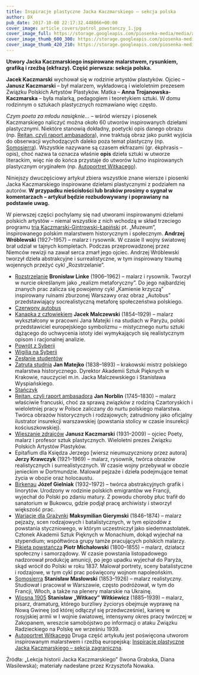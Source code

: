 ```yaml
---
title: Inspiracje plastyczne Jacka Kaczmarskiego – sekcja polska
author: DX
pub_date: 2017-10-08 22:17:32.448066+00:00
cover_image: article_covers/patrol_powstanczy_1.jpg
cover_image_full: https://storage.googleapis.com/piosenka-media/media/article_covers/patrol_powstanczy_1.jpg
cover_image_thumb_600_300: https://storage.googleapis.com/piosenka-media/media/article_covers/patrol_powstanczy_1.jpg.600x300_q85_crop_upscale.jpg
cover_image_thumb_420_210: https://storage.googleapis.com/piosenka-media/media/article_covers/patrol_powstanczy_1.jpg.420x210_q85_crop_upscale.jpg
---
```


**Utwory Jacka Kaczmarskiego inspirowane malarstwem, rysunkiem, grafiką i rzeźbą \(ekfrazy\). Część pierwsza: sekcja polska.**


**Jacek Kaczmarski** wychował się w rodzinie artystów plastyków. Ojciec – **Janusz Kaczmarski** – był malarzem, wykładowcą i wieloletnim prezesem Związku Polskich Artystów Plastyków. Matka – **Anna Trojanowska\-Kaczmarska** – była malarką, pedagogiem i teoretykiem sztuki. W domu rodzinnym o sztukach plastycznych rozmawiano więc często.

_Czym poeta za młodu nasiąknie…_ – wśród wierszy i piosenek Kaczmarskiego naliczyć można około 60 utworów inspirowanych dziełami plastycznymi. Niektóre stanowią dokładny, poetycki opis danego obrazu \(np. [Rejtan, czyli raport ambasadora](https://www.piosenkaztekstem.pl/opracowanie/jacek\-kaczmarski\-rejtan\-czyli\-raport\-ambasadora/)\), inne traktują obraz jako punkt wyjścia do obserwacji wychodzących daleko poza temat plastyczny \(np. [Somosierra](https://www.piosenkaztekstem.pl/opracowanie/jacek\-kaczmarski\-somosierra/)\). Wszystkie nazywane są czasem ekfrazami \(gr. ékphrasis – opis\), choć nazwa ta oznacza właśnie **opis** dzieła sztuki w utworze literackim, więc nie do końca przystaje do utworów luźno inspirowanych plastycznym oryginałem \(np. [Autoportret Witkacego](https://www.piosenkaztekstem.pl/opracowanie/jacek\-kaczmarski\-autoportret\-witkacego/)\).

Niniejszy dwuczęściowy artykuł zbiera wszystkie znane wiersze i piosenki Jacka Kaczmarskiego inspirowane dziełami plastycznymi z podziałem na autorów. **W przypadku nieścisłości lub braków prosimy o sygnał w komentarzach** **– artykuł będzie rozbudowywany i poprawiany na podstawie uwag.**

W pierwszej części pochylamy się nad utworami inspirowanymi dziełami polskich artystów – niemal wszystkie z nich wchodzą w skład trzeciego programu [tria Kaczmarski\-Gintrowski\-Łapiński](https://www.piosenkaztekstem.pl/spiewnik/kaczmarski\-gintrowski\-lapinski/) pt. „Muzeum”, inspirowanego polskim malarstwem historycznym i społecznym.
**Andrzej Wróblewski** \(1927–1957\) – malarz i rysownik. W czasie II wojny światowej brał udział w tajnych kompletach. Podczas przeprowadzonej przez Niemców rewizji na zawał serca zmarł jego ojciec. Andrzej Wróblewski tworzył dzieła abstrakcyjne i surrealistyczne, w tym inspirowany traumą wojennych przeżyć cykl „Rozstrzelanie”.
 - [Rozstrzelanie](https://www.piosenkaztekstem.pl/opracowanie/jacek\-kaczmarski\-rozstrzelanie/)
**Bronisław Linke** \(1906–1962\) – malarz i rysownik. Tworzył w nurcie określanym jako „realizm metaforyczny”. Do jego najbardziej znanych prac zalicza się powojenny cykl „Kamienie krzyczą” inspirowany ruinami zburzonej Warszawy oraz obraz „Autobus” przedstawiający socrealistyczną metaforę społeczeństwa polskiego.
 - [Czerwony autobus](https://www.piosenkaztekstem.pl/opracowanie/jacek\-kaczmarski\-czerwony\-autobus/)
 - [Kanapka z człowiekiem](https://www.piosenkaztekstem.pl/opracowanie/jacek\-kaczmarski\-kanapka\-z\-czlowiekiem/)
**Jacek Malczewski** \(1854–1929\) – malarz wykształcony w pracowni Jana Matejki i na studiach w Paryżu, polski przedstawiciel europejskiego symbolizmu – mistycznego nurtu sztuki dążącego do uchwycenia istoty idei wymykających się realistycznym opisom i racjonalnej analizie.
 - [Powrót z Syberii](https://www.piosenkaztekstem.pl/opracowanie/jacek\-kaczmarski\-powrot\-z\-syberii/)
 - [Wigilia na Syberii](https://www.piosenkaztekstem.pl/opracowanie/jacek\-kaczmarski\-wigilia\-na\-syberii/)
 - [Zesłanie studentów](https://www.piosenkaztekstem.pl/opracowanie/jacek\-kaczmarski\-zeslanie\-studentow/)
 - [Zatruta studnia](https://www.piosenkaztekstem.pl/opracowanie/jacek\-kaczmarski\-zatruta\-studnia/)
**Jan Matejko** \(1838–1893\) – krakowski mistrz polskiego malarstwa historycznego. Dyrektor Akademii Sztuk Pięknych w Krakowie, nauczyciel m.in. Jacka Malczewskiego i Stanisława Wyspiańskiego.
 - [Stańczyk](https://www.piosenkaztekstem.pl/opracowanie/jacek\-kaczmarski\-stanczyk/)
 - [Rejtan, czyli raport ambasadora](https://www.piosenkaztekstem.pl/opracowanie/jacek\-kaczmarski\-rejtan\-czyli\-raport\-ambasadora/)
**Jan Norblin** \(1745–1830\) – malarz właściwie francuski, choć za sprawą związków z rodziną Czartoryskich i wieloletniej pracy w Polsce zaliczany do nurtu polskiego malarstwa. Twórca obrazów historycznych i rodzajowych; zatrudniony jako oficjalny ilustrator insurekcji warszawskiej \(powstania stolicy w czasie insurekcji kościuszkowskiej\).
 - [Wieszanie zdrajców](https://www.piosenkaztekstem.pl/opracowanie/jacek\-kaczmarski\-wieszanie\-zdrajcow/)
**Janusz Kaczmarski** \(1931–2009\) – ojciec Poety, malarz i profesor sztuk plastycznych. Wieloletni prezes Związku Polskich Artystów Plastyków.
 - Epitafium dla Księdza Jerzego \[wiersz nieumuzyczniony przez autora\] 
**Jerzy Krawczyk** \(1921–1969\) – malarz, rysownik, twórca obrazów realistycznych i surrealistycznych. W czasie wojny przebywał w obozie jenieckim w Dortmundzie. Malował pejzaże i dzieła podejmujące temat życia w obozie oraz holocaustu. 
 - [Birkenau](https://www.piosenkaztekstem.pl/opracowanie/jacek\-kaczmarski\-birkenau/)
**Józef Gielniak** \(1932–1972\) – twórca abstrakcyjnych grafik i linorytów. Urodzony w rodzinie polskich emigrantów we Francji, wyjechał do Polski po zdaniu matury. Z powodu choroby płuc trafił do sanatorium w Bukowcu, gdzie podjął pracę archiwisty i stworzył większość prac.
 - [Wariacje dla Grażynki](https://www.piosenkaztekstem.pl/opracowanie/jacek\-kaczmarski\-wariacje\-dla\-grazynki/)
**Maksymilian Gierymski** \(1846–1874\) – malarz pejzaży, scen rodzajowych i batalistycznych, w tym epizodów z powstania styczniowego, w którym uczestniczył jako siedemnastolatek. Członek Akademii Sztuk Pięknych w Monachium, dokąd wyjechał na stypendium; współtwórca grupy  tamże pracujących polskich malarzy.
 - [Pikieta powstańcza](https://www.piosenkaztekstem.pl/opracowanie/jacek\-kaczmarski\-pikieta\-powstancza/)
**Piotr Michałowski** \(1800–1855\) – malarz, działacz społeczny i samorządowy. W czasie powstania listopadowego nadzorował produkcję amunicji, po jego upadku wyjechał do Paryża, skąd wrócił do Polski w roku 1837. Malował portrety, sceny batalistyczne i rodzajowe, w tym cykl prac poświęcony wojnom napoleońskim.
 - [Somosierra](https://www.piosenkaztekstem.pl/opracowanie/jacek\-kaczmarski\-somosierra/)
**Stanisław Masłowski** \(1853–1926\) – malarz realistyczny. Studiował i pracował w Warszawie, często podróżował, w tym do Francji, Włoch, a także na plenery malarskie na Ukrainę.
 - [Wiosna 1905](https://www.piosenkaztekstem.pl/opracowanie/jacek\-kaczmarski\-wiosna\-1905/)
**Stanisław** **„Witkacy”** **Witkiewicz** \(1885–1939\) – malarz, pisarz, dramaturg, którego burzliwy życiorys obejmuje wyprawę na Nową Gwineę \(od której odłączył się przedwcześnie\), karierę w rosyjskiej armii w I wojnie światowej, intensywny okres pracy twórczej w Zakopanem, wreszcie samobójstwo po informacji o ataku Związku Radzieckiego na Polskę we wrześniu 1939.
 - [Autoportret Witkacego](https://www.piosenkaztekstem.pl/opracowanie/jacek\-kaczmarski\-autoportret\-witkacego/)
Druga część artykułu jest poświęcona utworom inspirowanym malarstwem i rzeźbą europejską: 
[Inspiracje plastyczne Jacka Kaczmarskiego – sekcja zagraniczna](https://www.piosenkaztekstem.pl/artykuly/inspiracje\-plastyczne\-jacka\-kaczmarskiego\-sekcja\-zagraniczna/).

Źródła: „Lekcja historii Jacka Kaczmarskiego” \(Iwona Grabska, Diana Wasilewska\); materiały nadesłane przez Krzysztofa Nowaka.
